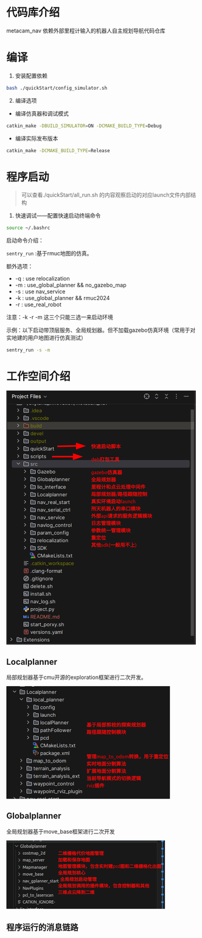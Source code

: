 # 代码库介绍

metacam_nav 依赖外部里程计输入的机器人自主规划导航代码仓库

# 编译

1. 安装配置依赖

```bash
bash ./quickStart/config_simulator.sh
```

2. 编译选项

- 编译仿真器和调试模式

```bash
catkin_make -DBUILD_SIMULATOR=ON -DCMAKE_BUILD_TYPE=Debug
```

- 编译实际发布版本

```bash
catkin_make -DCMAKE_BUILD_TYPE=Release
```

# 程序启动

> 可以查看./quickStart/all_run.sh 的内容观察启动的对应launch文件内部结构

1. 快速调试——配置快速启动终端命令

```bash
source ~/.bashrc
```

启动命令介绍：

` sentry_run `  :基于rmuc地图的仿真。

额外选项：

- -q   : use relocalization
- -m  : use_global_planner && no_gazebo_map
- -s    : use nav_service
- -k    : use_global_planner && rmuc2024
- -r    : use_real_robot

注意：-k -r -m 这三个只能三选一来启动环境

示例：以下启动带顶层服务、全局规划器。但不加载gazebo仿真环境（常用于对实地建的用户地图进行仿真测试）

```bash
sentry_run -s -m
```

# 工作空间介绍

![image-20250104165616849](doc/image-20250104165616849.png)

## Localplanner

局部规划器基于cmu开源的exploration框架进行二次开发。

![image-20250104170250890](doc/image-20250104170250890.png)

## Globalplanner

全局规划器基于move_base框架进行二次开发

![image-20250104170619102](doc/image-20250104170619102.png)

## 程序运行的消息链路







































